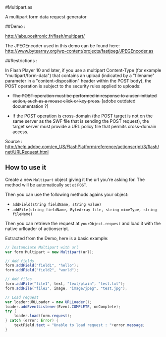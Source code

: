 #Multipart.as

A multipart form data request generator

##Demo :

http://labs.positronic.fr/flash/multipart/

The JPEGEncoder used in this demo can be found here:
http://www.bytearray.org/wp-content/projects/fastjpeg/JPEGEncoder.as

##Restrictions :

In Flash Player 10 and later, if you use a multipart Content-Type (for example "multipart/form-data") that contains an upload (indicated by a "filename" parameter in a "content-disposition" header within the POST body), the POST operation is subject to the security rules applied to uploads:

*   ~~The POST operation must be performed in response to a user-initiated action, such as a mouse click or key press.~~ [adobe outdated documentation ?]

*   If the POST operation is cross-domain (the POST target is not on the same server as the SWF file that is sending the POST request), the target server must provide a URL policy file that permits cross-domain access.


Source :
http://help.adobe.com/en_US/FlashPlatform/reference/actionscript/3/flash/net/URLRequest.html


## How to use it

Create a new `Multipart` object giving it the url you're asking for. The method will be automatically set at `POST`.

Then you can use the following methods agains your object:

* `addField(string fieldName, string value)`
* `addFile(string fieldName, ByteArray file, string mimeType, string fileName)`

Then you can retrieve the request at `yourObject.request` and load it with the native urlloader of actionscript.

Extracted from the Demo, here is a basic example:

```actionscript
// Instanciate Multipart with url
var form:Multipart = new Multipart(url);

// Add fields
form.addField("field1", "hello");
form.addField("field2", "world");

// Add files
form.addFile("file1", text, "text/plain", "test.txt");
form.addFile("file2", image, "image/jpeg", "test.jpg");

// Load request
var loader:URLLoader = new URLLoader();
loader.addEventListener(Event.COMPLETE, onComplete);
try {
	loader.load(form.request);
} catch (error: Error) {
	textField.text = "Unable to load request : "+error.message;
}
```
